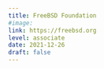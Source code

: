 ```yaml
---
title: FreeBSD Foundation
#image:
link: https://freebsd.org
level: associate
date: 2021-12-26
draft: false
---
```

